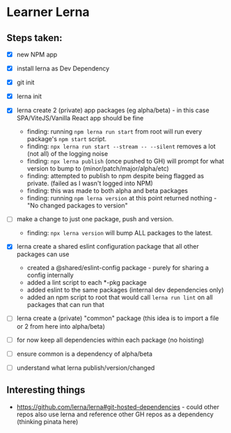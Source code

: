 # Learner Lerna


## Steps taken:

* [x] new NPM app
* [x] install lerna as Dev Dependency
* [x] git init
* [x] lerna init
* [x] lerna create 2 (private) app packages (eg alpha/beta) - in this case SPA/ViteJS/Vanilla React app should be fine
  * finding: running `npm lerna run start` from root will run every package's `npm start` script.
  * finding: `npx lerna run start --stream -- --silent` removes a lot (not all) of the logging noise
  * finding: `npx lerna publish` (once pushed to GH) will prompt for what version to bump to (minor/patch/major/alpha/etc)
  * finding: attempted to publish to npm despite being flagged as private. (failed as I wasn't logged into NPM)
  * finding: this was made to both alpha and beta packages
  * finding: running `npm lerna version` at this point returned nothing - "No changed packages to version"
* [ ] make a change to just one package, push and version.
  * finding: `npx lerna version` will bump ALL packages to the latest.
* [x] lerna create a shared eslint configuration package that all other packages can use
  * created a @shared/eslint-config package - purely for sharing a config internally
  * added a lint script to each *-pkg package
  * added eslint to the same packages (internal dev dependencies only)
  * added an npm script to root that would call `lerna run lint` on all packages that can run that
* [ ] lerna create a (private) "common" package (this idea is to import a file or 2 from here into alpha/beta)
* [ ] for now keep all dependencies within each package (no hoisting)
* [ ] ensure common is a dependency of alpha/beta
* [ ] understand what lerna publish/version/changed


## Interesting things

*  https://github.com/lerna/lerna#git-hosted-dependencies - could other repos also use lerna and reference other GH repos as a dependency (thinking pinata here)
